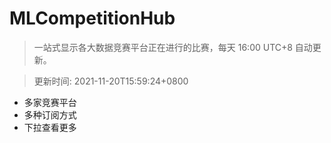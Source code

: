 # MLCompetitionHub

> 一站式显示各大数据竞赛平台正在进行的比赛，每天 16:00 UTC+8 自动更新。
  
> 更新时间: 2021-11-20T15:59:24+0800 

* 多家竞赛平台
* 多种订阅方式
* 下拉查看更多